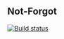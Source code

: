 
## Not-Forgot

[![Build status](https://build.appcenter.ms/v0.1/apps/43ba85d8-c9a4-4e06-88f1-0c55e9828699/branches/master/badge)](https://appcenter.ms)